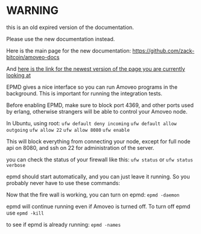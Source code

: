 WARNING
========

this is an old expired version of the documentation.

Please use the new documentation instead. 

Here is the main page for the new documentation: https://github.com/zack-bitcoin/amoveo-docs 

And [here is the link for the newest version of the page you are currently looking at](https://github.com/zack-bitcoin/amoveo-docs/blob/master//getting-started/using_epmd.md)

EPMD gives a nice interface so you can run Amoveo programs in the background. This is important for running the integration tests.

Before enabling EPMD, make sure to block port 4369, and other ports used by erlang, otherwise strangers will be able to control your Amoveo node.

In Ubuntu, using root:
`ufw default deny incoming`
`ufw default allow outgoing`
`ufw allow 22`
`ufw allow 8080`
`ufw enable`

This will block everything from connecting your node, except for full node api on 8080, and ssh on 22 for administration of the server.

you can check the status of your firewall like this:
`ufw status`
or
`ufw status verbose`




epmd should start automatically, and you can just leave it running. So you probably never have to use these commands:

Now that the fire wall is working, you can turn on epmd:
`epmd -daemon`

epmd will continue running even if Amoveo is turned off. To turn off epmd use
`epmd -kill`

to see if epmd is already running:
`epmd -names`




